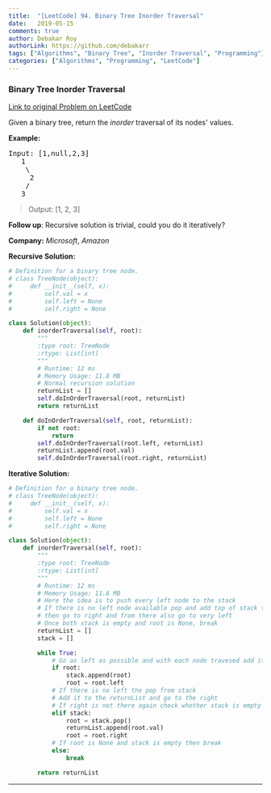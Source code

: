 ```yaml
---
title:  "[LeetCode] 94. Binary Tree Inorder Traversal"
date:   2019-05-15
comments: true
author: Debakar Roy
authorLink: https://github.com/debakarr
tags: ["Algorithms", "Binary Tree", "Inorder Traversal", "Programming"]
categories: ["Algorithms", "Programming", "LeetCode"]
---
```


### Binary Tree Inorder Traversal

[Link to original Problem on LeetCode](https://leetcode.com/problems/binary-tree-inorder-traversal/)

Given a binary tree, return the *inorder* traversal of its nodes' values.

**Example:**

<pre>Input: [1,null,2,3]
   1
    \
     2
    /
   3</pre>

>Output: [1, 2, 3]

**Follow up**: Recursive solution is trivial, could you do it iteratively?

**Company:**
*Microsoft*, *Amazon*

**Recursive Solution:**

```python
# Definition for a binary tree node.
# class TreeNode(object):
#     def __init__(self, x):
#         self.val = x
#         self.left = None
#         self.right = None

class Solution(object):
    def inorderTraversal(self, root):
        """
        :type root: TreeNode
        :rtype: List[int]
        """
        # Runtime: 12 ms
        # Memory Usage: 11.8 MB
        # Normal recursion solution
        returnList = []
        self.doInOrderTraversal(root, returnList)
        return returnList

    def doInOrderTraversal(self, root, returnList):
        if not root:
            return
        self.doInOrderTraversal(root.left, returnList)
        returnList.append(root.val)
        self.doInOrderTraversal(root.right, returnList)
```

**Iterative Solution:**

```python
# Definition for a binary tree node.
# class TreeNode(object):
#     def __init__(self, x):
#         self.val = x
#         self.left = None
#         self.right = None

class Solution(object):
    def inorderTraversal(self, root):
        """
        :type root: TreeNode
        :rtype: List[int]
        """
        # Runtime: 12 ms
        # Memory Usage: 11.6 MB
        # Here the idea is to push every left node to the stack
        # If there is no left node available pop and add top of stack to returnList,
        # then go to right and from there also go to very left
        # Once both stack is empty and root is None, break
        returnList = []
        stack = []

        while True:
            # Go as left as possible and with each node travesed add it to stack
            if root:
                stack.append(root)
                root = root.left
            # If there is no left the pop from stack
            # Add it to the returnList and go to the right
            # If right is not there again check whether stack is empty
            elif stack:
                root = stack.pop()
                returnList.append(root.val)
                root = root.right
            # If root is None and stack is empty then break
            else:
                break

        return returnList
```

<hr><br />
